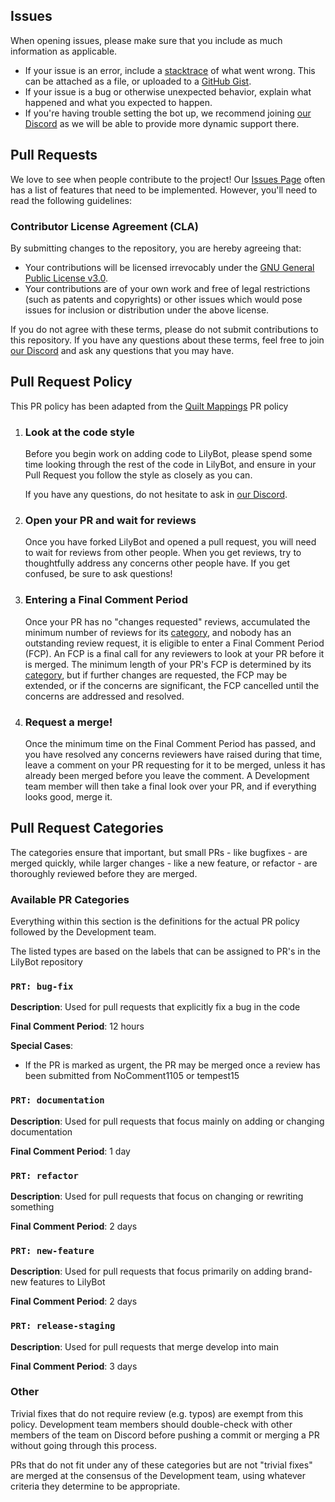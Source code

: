 ## Issues

When opening issues, please make sure that you include as much information as applicable.

* If your issue is an error, include a
  [stacktrace](https://stackoverflow.com/questions/3988788/what-is-a-stack-trace-and-how-can-i-use-it-to-debug-my-application-errors)
  of what went wrong. This can be attached as a file, or uploaded to a [GitHub Gist](https://gist.github.com/).
* If your issue is a bug or otherwise unexpected behavior, explain what happened and what you expected to happen.
* If you're having trouble setting the bot up, we recommend joining [our Discord](https://discord.gg/hy2329fcTZ)
  as we will be able to provide more dynamic support there.

## Pull Requests

We love to see when people contribute to the project! Our [Issues Page](https://github.com/IrisShaders/LilyBot/issues)
often has a list of features that need to be implemented. However, you'll need to read the following guidelines:

### Contributor License Agreement (CLA)

By submitting changes to the repository, you are hereby agreeing that:

* Your contributions will be licensed irrevocably under the
  [GNU General Public License v3.0](https://choosealicense.com/licenses/gpl-3.0/).
* Your contributions are of your own work and free of legal restrictions (such as patents and copyrights)
  or other issues which would pose issues for inclusion or distribution under the above license.

If you do not agree with these terms, please do not submit contributions to this repository. If you have any questions
about these terms, feel free to join [our Discord](https://discord.gg/hy2329fcTZ)
and ask any questions that you may have.

## Pull Request Policy

This PR policy has been adapted from the
[Quilt Mappings](https://github.com/QuiltMC/quilt-mappings/blob/22w14a/CONTRIBUTING.md#guide-pull-requests) PR policy

1. ### Look at the code style
   Before you begin work on adding code to LilyBot, please spend some time looking through the rest of the code in
   LilyBot, and ensure in your Pull Request you follow the style as closely as you can.

   If you have any questions, do not hesitate to ask in [our Discord](https://discord.gg/hy2329fcTZ).

2. ### Open your PR and wait for reviews
   Once you have forked LilyBot and opened a pull request, you will need to wait for reviews from other people. When you
   get reviews, try to thoughtfully address any concerns other people have. If you get confused, be sure to ask
   questions!

3. ### Entering a Final Comment Period
   Once your PR has no "changes requested" reviews, accumulated the minimum number of reviews for its
   [category](#pull-request-categories), and nobody has an outstanding review request, it is eligible to enter a Final
   Comment Period (FCP). An FCP is a final call for any reviewers to look at your PR before it is merged. The minimum
   length of your PR's FCP is determined by its [category](#available-pr-categories), but if further changes are
   requested, the FCP may be extended, or if the concerns are significant, the FCP cancelled until the concerns are
   addressed and resolved.

4. ### Request a merge!
   Once the minimum time on the Final Comment Period has passed, and you have resolved any concerns reviewers have
   raised during that time, leave a comment on your PR requesting for it to be merged, unless it has already been merged
   before you leave the comment. A Development team member will then take a final look over your PR, and if everything
   looks good, merge it.

## Pull Request Categories

The categories ensure that important, but small PRs - like bugfixes - are merged quickly, while larger changes - like a
new feature, or refactor - are thoroughly reviewed before they are merged.

### Available PR Categories

Everything within this section is the definitions for the actual PR policy followed by the Development team.

The listed types are based on the labels that can be assigned to PR's in the LilyBot repository

### `PRT: bug-fix`

**Description**: Used for pull requests that explicitly fix a bug in the code

**Final Comment Period**: 12 hours

**Special Cases**:

- If the PR is marked as urgent, the PR may be merged once a review has been submitted from NoComment1105 or tempest15

### `PRT: documentation`

**Description**: Used for pull requests that focus mainly on adding or changing documentation

**Final Comment Period**: 1 day

### `PRT: refactor`

**Description**: Used for pull requests that focus on changing or rewriting something

**Final Comment Period**: 2 days

### `PRT: new-feature`

**Description**: Used for pull requests that focus primarily on adding brand-new features to LilyBot

**Final Comment Period**: 2 days

### `PRT: release-staging`

**Description**: Used for pull requests that merge develop into main

**Final Comment Period**: 3 days

### Other

Trivial fixes that do not require review (e.g. typos) are exempt from this policy. Development team members should
double-check with other members of the team on Discord before pushing a commit or merging a PR without going through
this process.

PRs that do not fit under any of these categories but are not "trivial fixes" are merged at the consensus of the
Development team, using whatever criteria they determine to be appropriate.
